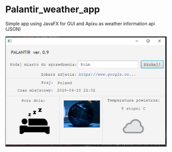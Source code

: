 # Palantir_weather_app
Simple app using JavaFX for GUI and Apixu as weather information api (JSON)

![screenshot](https://github.com/Wilhuff-Tarkin/Palantir_weather_app/blob/master/Capture.JPG "screenshot")


